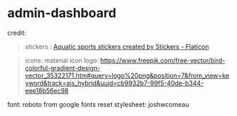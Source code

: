 # admin-dashboard

credit:
> stickers : <a href="https://www.flaticon.com/free-stickers/aquatic-sports" title="aquatic sports stickers">Aquatic sports stickers created by Stickers - Flaticon</a>

>icons: material icon
>logo: https://www.freepik.com/free-vector/bird-colorful-gradient-design-vector_35322171.htm#query=logo%20png&position=7&from_view=keyword&track=ais_hybrid&uuid=cb9932b7-99f5-40de-b344-eee18b56ec98

font: roboto from google fonts
reset stylesheet: joshwcomeau